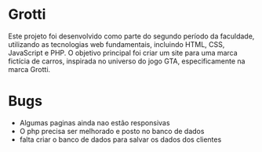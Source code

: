 # Grotti

Este projeto foi desenvolvido como parte do segundo período da faculdade, utilizando as tecnologias web fundamentais, incluindo HTML, CSS, JavaScript e PHP. O objetivo principal foi criar um site para uma marca fictícia de carros, inspirada no universo do jogo GTA, especificamente na marca Grotti.



# Bugs
  - Algumas paginas ainda nao estão responsivas
  - O php precisa ser melhorado e posto no banco de dados
  - falta criar o banco de dados para salvar os dados dos clientes
